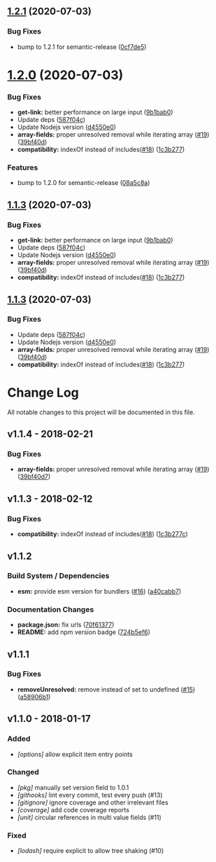 ## [1.2.1](https://github.com/contentful/contentful-resolve-response/compare/v1.2.0...v1.2.1) (2020-07-03)


### Bug Fixes

* bump to 1.2.1 for semantic-release ([0cf7de5](https://github.com/contentful/contentful-resolve-response/commit/0cf7de51032933f734dd72011f5b518f5583b6da))

# [1.2.0](https://github.com/contentful/contentful-resolve-response/compare/v1.1.2...v1.2.0) (2020-07-03)


### Bug Fixes

* **get-link:** better performance on large input ([9b1bab0](https://github.com/contentful/contentful-resolve-response/commit/9b1bab06b2ff8d5037e66d7bdd131a51e4d82062))
* Update deps ([587f04c](https://github.com/contentful/contentful-resolve-response/commit/587f04ccd36d62d0241721ee7bbcd00c4f0cfcdc))
* Update Nodejs version ([d4550e0](https://github.com/contentful/contentful-resolve-response/commit/d4550e0b2941a3080b06954ac0d7eb9da4f8a6cd))
* **array-fields:** proper unresolved removal while iterating array ([#19](https://github.com/contentful/contentful-resolve-response/issues/19)) ([39bf40d](https://github.com/contentful/contentful-resolve-response/commit/39bf40d7e38f5e3a0bce96491448c333d128b850))
* **compatibility:** indexOf instead of includes([#18](https://github.com/contentful/contentful-resolve-response/issues/18)) ([1c3b277](https://github.com/contentful/contentful-resolve-response/commit/1c3b277c2189b966841a86da276de018618aa1ce))


### Features

* bump to 1.2.0 for semantic-release ([08a5c8a](https://github.com/contentful/contentful-resolve-response/commit/08a5c8aca742e545a65f27ca32b14d17b618a76b))

## [1.1.3](https://github.com/contentful/contentful-resolve-response/compare/v1.1.2...v1.1.3) (2020-07-03)


### Bug Fixes

* **get-link:** better performance on large input ([9b1bab0](https://github.com/contentful/contentful-resolve-response/commit/9b1bab06b2ff8d5037e66d7bdd131a51e4d82062))
* Update deps ([587f04c](https://github.com/contentful/contentful-resolve-response/commit/587f04ccd36d62d0241721ee7bbcd00c4f0cfcdc))
* Update Nodejs version ([d4550e0](https://github.com/contentful/contentful-resolve-response/commit/d4550e0b2941a3080b06954ac0d7eb9da4f8a6cd))
* **array-fields:** proper unresolved removal while iterating array ([#19](https://github.com/contentful/contentful-resolve-response/issues/19)) ([39bf40d](https://github.com/contentful/contentful-resolve-response/commit/39bf40d7e38f5e3a0bce96491448c333d128b850))
* **compatibility:** indexOf instead of includes([#18](https://github.com/contentful/contentful-resolve-response/issues/18)) ([1c3b277](https://github.com/contentful/contentful-resolve-response/commit/1c3b277c2189b966841a86da276de018618aa1ce))

## [1.1.3](https://github.com/contentful/contentful-resolve-response/compare/v1.1.2...v1.1.3) (2020-07-03)


### Bug Fixes

* Update deps ([587f04c](https://github.com/contentful/contentful-resolve-response/commit/587f04ccd36d62d0241721ee7bbcd00c4f0cfcdc))
* Update Nodejs version ([d4550e0](https://github.com/contentful/contentful-resolve-response/commit/d4550e0b2941a3080b06954ac0d7eb9da4f8a6cd))
* **array-fields:** proper unresolved removal while iterating array ([#19](https://github.com/contentful/contentful-resolve-response/issues/19)) ([39bf40d](https://github.com/contentful/contentful-resolve-response/commit/39bf40d7e38f5e3a0bce96491448c333d128b850))
* **compatibility:** indexOf instead of includes([#18](https://github.com/contentful/contentful-resolve-response/issues/18)) ([1c3b277](https://github.com/contentful/contentful-resolve-response/commit/1c3b277c2189b966841a86da276de018618aa1ce))

# Change Log
All notable changes to this project will be documented in this file.

## v1.1.4 - 2018-02-21

### Bug Fixes

* **array-fields:**  proper unresolved removal while iterating array ([#19](https://github.com/contentful/contentful-resolve-response/pull/19)) ([39bf40d7](https://github.com/contentful/contentful-resolve-response/commit/39bf40d7e38f5e3a0bce96491448c333d128b850))

## v1.1.3 - 2018-02-12

### Bug Fixes

* **compatibility:**  indexOf instead of includes([#18](https://github.com/contentful/contentful-resolve-response/pull/18)) ([1c3b277c](https://github.com/contentful/contentful-resolve-response/commit/1c3b277c2189b966841a86da276de018618aa1ce))

## v1.1.2

### Build System / Dependencies

* **esm:**  provide esm version for bundlers ([#16](https://github.com/contentful/contentful-resolve-response/pull/16)) ([a40cabb7](https://github.com/contentful/contentful-resolve-response/commit/a40cabb73e099347cd7a77679ba4060f20d07b65))

### Documentation Changes

* **package.json:**  fix urls ([70f61377](https://github.com/contentful/contentful-resolve-response/commit/70f6137787345cdb5913dd198b597e446ab16390))
* **README:**  add npm version badge ([724b5ef6](https://github.com/contentful/contentful-resolve-response/commit/724b5ef684fa12d3a539e23ad089da3b3a047199))

## v1.1.1

### Bug Fixes

* **removeUnresolved:**  remove instead of set to undefined ([#15](https://github.com/contentful/contentful-resolve-response/pull/15)) ([a58906b1](https://github.com/contentful/contentful-resolve-response/commit/a58906b1df9218cfebf9974e6969d07d87a9dc05))

## v1.1.0 - 2018-01-17
### Added
- _[options]_ allow explicit item entry points

### Changed
- _[pkg]_ manually set version field to 1.0.1
- _[githooks]_ lint every commit, test every push (#13)
- _[gitignore]_ ignore coverage and other irrelevant files
- _[coverage]_ add code coverage reports
- _[unit]_ circular references in multi value fields (#11)

### Fixed
- _[lodash]_ require explicit to allow tree shaking (#10)
